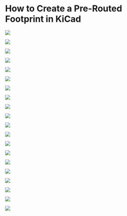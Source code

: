 # How to Create a Pre-Routed Footprint in KiCad

![](./images/Screenshot%202022-02-22%20143300.png)

![](./images/Screenshot%202022-02-22%20143324.png)

![](./images/Screenshot%202022-02-22%20143549.png)

![](./images/Screenshot%202022-02-22%20143939.png)

![](./images/Screenshot%202022-02-22%20143959.png)

![](./images/Screenshot%202022-02-22%20144043.png)

![](./images/Screenshot%202022-02-22%20144108.png)

![](./images/Screenshot%202022-02-22%20144127.png)

![](./images/Screenshot%202022-02-22%20144149.png)

![](./images/Screenshot%202022-02-22%20144229.png)

![](./images/Screenshot%202022-02-22%20144247.png)

![](./images/Screenshot%202022-02-22%20145542.png)

![](./images/Screenshot%202022-02-22%20144329.png)

![](./images/Screenshot%202022-02-22%20151330.png)

![](./images/Screenshot%202022-02-22%20144418.png)

![](./images/Screenshot%202022-02-22%20144724.png)

![](./images/Screenshot%202022-02-22%20144754.png)

![](./images/Screenshot%202022-02-22%20144820.png)

![](./images/Screenshot%202022-02-22%20144924.png)

![](./images/Screenshot%202022-02-22%20144940.png)
